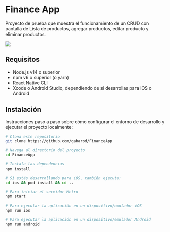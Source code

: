 # Finance App

Proyecto de prueba que muestra el funcionamiento de un CRUD con pantalla de
Lista de productos, agregar productos, editar producto y eliminar productos.

![](https://github.com/gabarod/FinanceApp/blob/main/FinanceApp-Demo1.gif)

## Requisitos

- Node.js v14 o superior
- npm v6 o superior (o yarn)
- React Native CLI
- Xcode o Android Studio, dependiendo de si desarrollas para iOS o Android

## Instalación

Instrucciones paso a paso sobre cómo configurar el entorno de desarrollo y ejecutar el proyecto localmente:

```bash
# Clona este repositorio
git clone https://github.com/gabarod/FinanceApp

# Navega al directorio del proyecto
cd FinanceApp

# Instala las dependencias
npm install

# Si estás desarrollando para iOS, también ejecuta:
cd ios && pod install && cd ..

# Para iniciar el servidor Metro
npm start

# Para ejecutar la aplicación en un dispositivo/emulador iOS
npm run ios

# Para ejecutar la aplicación en un dispositivo/emulador Android
npm run android

